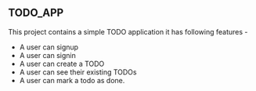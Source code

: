 ## TODO_APP

This project contains a simple TODO application 
it has following features - 

- A user can signup
- A user can signin 
- A user can create a TODO
- A user can see their existing TODOs
- A user can mark a todo as done.